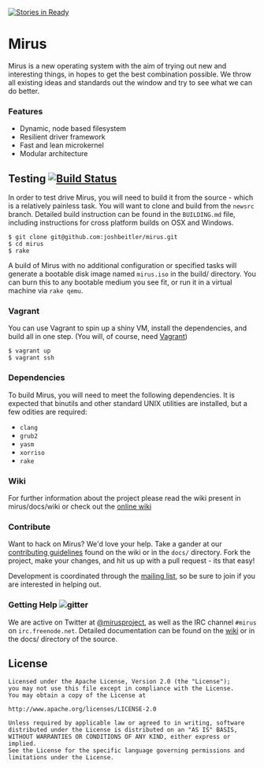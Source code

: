 [![Stories in Ready](https://badge.waffle.io/joshbeitler/mirus.png?label=ready&title=Ready)](https://waffle.io/joshbeitler/mirus)
# Mirus

Mirus is a new operating system with the aim of trying out new and interesting things, 
in hopes to get the best combination possible. We throw all existing ideas and 
standards out the window and try to see what we can do better.

### Features
* Dynamic, node based filesystem
* Resilient driver framework
* Fast and lean microkernel
* Modular architecture

## Testing [![Build Status](https://travis-ci.org/joshbeitler/mirus.png?branch=newsrc)](https://travis-ci.org/joshbeitler/mirus)
In order to test drive Mirus, you will need to build it from the source - which 
is a relatively painless task. You will want to clone and build from the `newsrc` 
branch.  Detailed build instruction can be found in the `BUILDING.md` file, 
including instructions for cross platform builds on OSX and Windows.
```
$ git clone git@github.com:joshbeitler/mirus.git
$ cd mirus
$ rake
```
A build of Mirus with no additional configuration or specified tasks will 
generate a bootable disk image named `mirus.iso` in the build/ directory. 
You can burn this to any bootable medium you see fit, or run it in a virtual 
machine via `rake qemu`.

### Vagrant
You can use Vagrant to spin up a shiny VM, install the dependencies, 
and build all in one step. (You will, of course, need [Vagrant](http://vagrantup.com))
```
$ vagrant up
$ vagrant ssh
```

### Dependencies
To build Mirus, you will need to meet the following dependencies. It is expected 
that binutils and other standard UNIX utilities are installed, but a few 
odities are required:

* `clang`
* `grub2`
* `yasm`
* `xorriso`
* `rake`

### Wiki
For further information about the project please read the wiki present in 
mirus/docs/wiki or check out the [online wiki](https://github.com/joshbeitler/mirus/wiki)

### Contribute
Want to hack on Mirus?  We'd love your help.  Take a gander at our [contributing guidelines](https://github.com/joshbeitler/mirus/wiki/Contributing)
found on the wiki or in the `docs/` directory.  Fork the project, make your changes,
and hit us up with a pull request - its that easy!

Development is coordinated through the [mailing list](https://groups.google.com/forum/#!forum/mirus-dev),
so be sure to join if you are interested in helping out.

### Getting Help ![gitter](https://badges.gitter.im/mirus.png)
We are active on Twitter at [@mirusproject](http://twitter.com/mirusproject), 
as well as the IRC channel `#mirus` on `irc.freenode.net`. Detailed 
documentation can be found on the [wiki](https://github.com/joshbeitler/mirus/wiki) 
or in the docs/ directory of the source.

## License
```
Licensed under the Apache License, Version 2.0 (the "License");
you may not use this file except in compliance with the License.
You may obtain a copy of the License at

http://www.apache.org/licenses/LICENSE-2.0

Unless required by applicable law or agreed to in writing, software
distributed under the License is distributed on an "AS IS" BASIS,
WITHOUT WARRANTIES OR CONDITIONS OF ANY KIND, either express or implied.
See the License for the specific language governing permissions and
limitations under the License.
```
